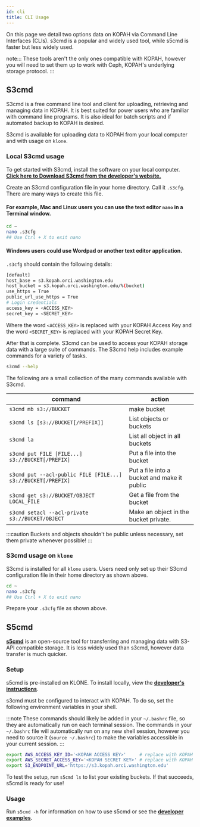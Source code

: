 ```yaml
---
id: cli
title: CLI Usage
---
```


On this page we detail two options data on KOPAH via Command Line Interfaces (CLIs). s3cmd is a popular and widely used tool, while s5cmd is faster but less widely used.

note:::
These tools aren't the only ones compatible with KOPAH, however you will need to set them up to work with Ceph, KOPAH's underlying storage protocol.
:::

## S3cmd

S3cmd is a free command line tool and client for uploading, retrieving and managing data in KOPAH. It is best suited for power users who are familiar with command line programs. It is also ideal for batch scripts and if automated backup to KOPAH is desired.

S3cmd is available for uploading data to KOPAH from your local computer and with usage on `klone`.

### Local S3cmd usage

To get started with S3cmd, install the software on your local computer. [**Click here to Download S3cmd from the developer's website.**](https://s3tools.org/s3cmd)

Create an S3cmd configuration file in your home directory. Call it `.s3cfg`. There are many ways to create this file. 

#### For example, Mac and Linux users you can use the text editor `nano` in a Terminal window.

```bash
cd ~
nano .s3cfg
## Use Ctrl + X to exit nano
```

#### Windows users could use Wordpad or another text editor application. 

`.s3cfg` should contain the following details: 

```bash title=".s3cfg"
[default]
host_base = s3.kopah.orci.washington.edu
host_bucket = s3.kopah.orci.washington.edu/%(bucket)
use_https = True
public_url_use_https = True
# Login credentials
access_key = <ACCESS_KEY>
secret_key = <SECRET_KEY>
```

Where the word `<ACCESS_KEY>` is replaced with your KOPAH Access Key and the word `<SECRET_KEY>` is replaced with your KOPAH Secret Key. 

After that is complete. S3cmd can be used to access your KOPAH storage data with a large suite of commands. The S3cmd help includes example commands for a variety of tasks.

```bash 
s3cmd --help
```

The following are a small collection of the many commands available with S3cmd. 

| command | action|
|---------|-------|
|`s3cmd mb s3://BUCKET`|make bucket|
|`s3cmd ls [s3://BUCKET[/PREFIX]]`|List objects or buckets|
|`s3cmd la`|List all object in all buckets|
|`s3cmd put FILE [FILE...] s3://BUCKET[/PREFIX]`|Put a file into the bucket|
|`s3cmd put --acl-public FILE [FILE...] s3://BUCKET[/PREFIX]`|Put a file into a bucket and make it public|
|`s3cmd get s3://BUCKET/OBJECT LOCAL_FILE`|Get a file from the bucket|
|`s3cmd setacl --acl-private s3://BUCKET/OBJECT`|Make an object in the bucket private.|

:::caution
Buckets and objects shouldn't be public unless necessary, set them private whenever possible!
:::

### S3cmd usage on `klone`

S3cmd is installed for all `klone` users. Users need only set up their S3cmd configuration file in their home directory as shown above. 

```bash
cd ~
nano .s3cfg
## Use Ctrl + X to exit nano
```
Prepare your `.s3cfg` file as shown above. 

## S5cmd

[**s5cmd**](https://github.com/peak/s5cmd) is an open-source tool for transferring and managing data with S3-API compatible storage. It is less widely used than s3cmd, however data transfer is much quicker.

### Setup

s5cmd is pre-installed on KLONE. To install locally, view the [**developer's instructions**](https://github.com/peak/s5cmd#installation).

s3cmd must be configured to interact with KOPAH. To do so, set the following environment variables in your shell.

:::note
These commands should likely be added in your `~/.bashrc` file, so they are automatically run on each terminal session. The commands in your `~/.bashrc` file will automatically run on any new shell session, however you need to source it (`source ~/.bashrc`) to make the variables accessible in your current session.
:::

```bash
export AWS_ACCESS_KEY_ID='<KOPAH ACCESS KEY>'     # replace with KOPAH access key
export AWS_SECRET_ACCESS_KEY='<KOPAH SECRET KEY>' # replace with KOPAH secret key
export S3_ENDPOINT_URL='https://s3.kopah.orci.washington.edu'
```

To test the setup, run `s5cmd ls` to list your existing buckets. If that succeeds, s5cmd is ready for use!

### Usage

Run `s5cmd -h` for information on how to use s5cmd or see the [**developer examples**](https://github.com/peak/s5cmd).
